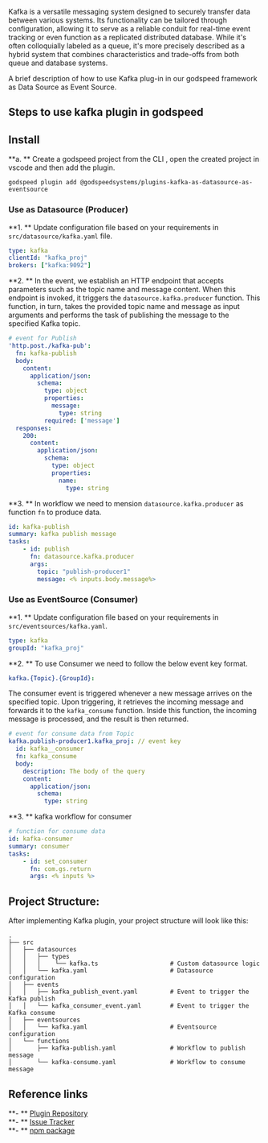 <!-- Kafka is your dynamic data stream and event maestro! As a data source, it floods your systems with real-time insights, turning data into decision-making gold. And when it comes to event sourcing, Kafka orchestrates a symphony of real-time events that power your applications and spark innovation. Experience the future of data and event handling with Kafka.  -->

Kafka is a versatile messaging system designed to securely transfer data between various systems. Its functionality can be tailored through configuration, allowing it to serve as a reliable conduit for real-time event tracking or even function as a replicated distributed database. While it's often colloquially labeled as a queue, it's more precisely described as a hybrid system that combines characteristics and trade-offs from both queue and database systems.

A brief description of how to use Kafka plug-in in our godspeed framework as Data Source as Event Source. 

## Steps to use kafka plugin in godspeed

## Install
**a. ** Create a godspeed project from the CLI , open the created project in vscode and then add the plugin.
```
godspeed plugin add @godspeedsystems/plugins-kafka-as-datasource-as-eventsource
```

### Use as Datasource (Producer)
**1. ** Update configuration file based on your requirements in `src/datasource/kafka.yaml` file.
```yaml title=src/datasources/kafka.yaml
type: kafka 
clientId: "kafka_proj"
brokers: ["kafka:9092"]
```

**2. ** In the event, we establish an HTTP endpoint that accepts parameters such as the topic name and message content. When this endpoint is invoked, it triggers the `datasource.kafka.producer` function. This function, in turn, takes the provided topic name and message as input arguments and performs the task of publishing the message to the specified Kafka topic.
```yaml title=src/events/kafka_pub.yaml
# event for Publish
'http.post./kafka-pub':
  fn: kafka-publish
  body:
    content:
      application/json:
        schema:
          type: object
          properties:
            message:
              type: string
          required: ['message']
  responses:
    200:
      content:
        application/json:
          schema:
            type: object
            properties:
              name:
                type: string
```

**3. ** In workflow we need to mension `datasource.kafka.producer` as function `fn` to produce data.
```yaml title=src/functions/kafka-publish.yaml
id: kafka-publish
summary: kafka publish message
tasks:
    - id: publish
      fn: datasource.kafka.producer
      args:
        topic: "publish-producer1"
        message: <% inputs.body.message%>
```

### Use as EventSource (Consumer)
**1. ** Update configuration file based on your requirements in `src/eventsources/kafka.yaml`.
```yaml title=src/eventsources/kafka.yaml
type: kafka
groupId: "kafka_proj"

```

**2. ** To use Consumer we need to follow the below event key format.
```yaml title=src/events/kafka_pub.yaml
kafka.{Topic}.{GroupId}: 
```
The consumer event is triggered whenever a new message arrives on the specified topic. Upon triggering, it retrieves the incoming message and forwards it to the `kafka_consume` function. Inside this function, the incoming message is processed, and the result is then returned.

``` yaml title=src/events/kafka_pub.yaml
# event for consume data from Topic
kafka.publish-producer1.kafka_proj: // event key
  id: kafka__consumer
  fn: kafka_consume
  body:
    description: The body of the query
    content:
      application/json: 
        schema:
          type: string
```
**3. ** kafka workflow for consumer
```yaml title=src/functions/kafka_consume.yaml
# function for consume data
id: kafka-consumer
summary: consumer
tasks:
    - id: set_consumer
      fn: com.gs.return
      args: <% inputs %>
```

## Project Structure:

After implementing Kafka plugin, your project structure will look like this:

```
.
├── src
│   ├── datasources
│   │   ├── types
│   │   │    └── kafka.ts                    # Custom datasource logic
│   │   └── kafka.yaml                       # Datasource configuration
│   ├── events
│   │   ├── kafka_publish_event.yaml         # Event to trigger the Kafka publish
│   │   └── kafka_consumer_event.yaml        # Event to trigger the Kafka consume
│   ├── eventsources
│   │   └── kafka.yaml                       # Eventsource configuration
│   └── functions
│       ├── kafka-publish.yaml               # Workflow to publish message
│       └── kafka-consume.yaml               # Workflow to consume message
```

## Reference links
**- ** [Plugin Repository](https://github.com/godspeedsystems/gs-plugins/tree/main/plugins/kafka-as-datasource-as-eventsource)   
**- ** [Issue Tracker](https://github.com/godspeedsystems/gs-plugins/issues)      
**- ** [npm package](https://www.npmjs.com/package/@godspeedsystems/plugins-kafka-as-datasource-as-eventsource)
